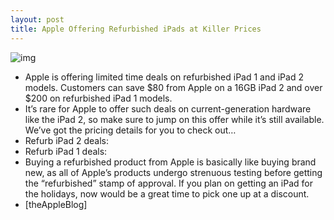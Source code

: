 ```yaml
---
layout: post
title: Apple Offering Refurbished iPads at Killer Prices
---
```

![img](http://media.idownloadblog.com/wp-content/uploads/2011/11/iPad-2-artsy-e1320682302529.jpg)
* Apple is offering limited time deals on refurbished iPad 1 and iPad 2 models. Customers can save $80 from Apple on a 16GB iPad 2 and over $200 on refurbished iPad 1 models.
* It’s rare for Apple to offer such deals on current-generation hardware like the iPad 2, so make sure to jump on this offer while it’s still available. We’ve got the pricing details for you to check out…
* Refurb iPad 2 deals:
* Refurb iPad 1 deals:
* Buying a refurbished product from Apple is basically like buying brand new, as all of Apple’s products undergo strenuous testing before getting the “refurbished” stamp of approval. If you plan on getting an iPad for the holidays, now would be a great time to pick one up at a discount.
* [theAppleBlog]


